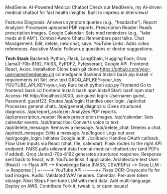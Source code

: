 MedGenie: AI-Powered Medical Chatbot
Check out MedGenie, my AI-driven medical chatbot for fast health insights. Built to impress in interviews!

Features
Diagnosis: Answers symptom queries (e.g., "headache").
Report Analyzer: Processes uploaded PDF reports.
Prescription Reader: Reads prescription images.
Google Calendar: Sets med reminders (e.g., "take meds at 8 AM").
Context-Aware Chats: Remembers past talks.
Chat Management: Edit, delete, new chat, save.
YouTube Links: Adds video references.
Assistive Mode: Follow-up questions or doctor suggestions.

**Tech Stack**
Backend: Python, Flask, LangChain, Hugging Face, Groq Llama3-70b-8192, FAISS, PyPDF2, Pytesseract, Google API.
Frontend: React, Axios.
Installation
Clone
bash
git clone https://github.com/your-username/medgenie.git
cd medgenie
Backend
Install:
bash
pip install -r requirements.txt
Set .env:
text
GROQ_API_KEY=your_key
YOUTUBE_API_KEY=your_key
Run:
bash
python app.py
Frontend
Go to frontend:
bash
cd frontend
Install:
bash
npm install
Start:
bash
npm start
Access: Hit http://localhost:3000, use guest login: Username: guest, Password: guest123.
Routes
/api/login: Handles user login.
/api/chat: Processes general chats.
/api/general_diagnosis: Gives structured diagnosis.
/api/report_analyzer: Analyzes PDF reports.
/api/prescription_reader: Reads prescription images.
/api/calendar: Sets calendar events.
/api/transcribe: Converts voice to text.
/api/delete_message: Removes a message.
/api/delete_chat: Deletes a chat.
/api/edit_message: Edits a message.
/api/logout: Logs out user.
/api/google_login: Initiates Google auth.
/callback: Handles OAuth callback.
Flow
User inputs via React (chat, file, calendar).
Flask routes to the right API endpoint.
FAISS pulls relevant data from ai-medical-chatbot.csv (and PDFs if added).
Groq Llama3-70b-8192 generates structured response.
Response sent back to React, with YouTube links if applicable.
Architecture
text
User (React) --> Flask API --> Knowledge Base (FAISS, CSV/PDFs) --> Groq LLM --> Response
                  |                        |
                  +----> YouTube API ----->+
Fixes
OCR: Grayscale fix for bad images.
Audio: Validated WAV headers.
Calendar: Per-user token storage.
Next Steps
Fine-tune LLM with med data.
Add multi-language.
Deploy on AWS.
Contribute
Fork it, tweak it, or open issues!
